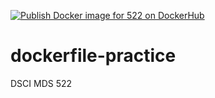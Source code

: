 [![Publish Docker image for 522 on DockerHub](https://github.com/tzoght/dockerfile-practice/actions/workflows/publish_my_docker_image.yml/badge.svg)](https://github.com/tzoght/dockerfile-practice/actions/workflows/publish_my_docker_image.yml)

# dockerfile-practice
DSCI MDS 522
